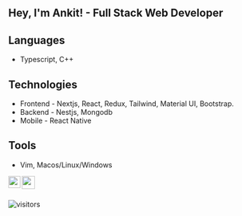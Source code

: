 ## Hey, I'm Ankit! - Full Stack Web Developer

## Languages
* Typescript, C++

## Technologies
* Frontend - Nextjs, React, Redux, Tailwind, Material UI, Bootstrap.
* Backend - Nestjs, Mongodb
* Mobile - React Native

## Tools
* Vim, Macos/Linux/Windows

<a href="https://www.linkedin.com/in/ankitn1311/">
  <img align="left" width="24px" src="https://cdn.jsdelivr.net/npm/simple-icons@v3/icons/linkedin.svg"  />
</a>

<a href="mailto:ankitn1311@gmail.com">
  <img align="left" width="26px" src="https://cdn.jsdelivr.net/npm/simple-icons@v3/icons/gmail.svg" />
</a>

<br />
<br />

![visitors](https://visitor-badge.laobi.icu/badge?page_id=ankitn1311.ankitn1311)
